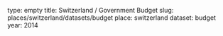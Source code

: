 type: empty
title: Switzerland / Government Budget
slug: places/switzerland/datasets/budget
place: switzerland
dataset: budget
year: 2014
